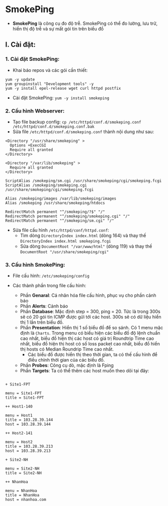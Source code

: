 # SmokePing

- **SmokePing** là công cụ đo độ trễ. SmokePing có thể đo lường, lưu trữ, hiển thị độ trễ và sự mất gói tin trên biểu đồ

## I. Cài đặt:

### 1. Cài đặt SmokePing:

- Khai báo repos và các gói cần thiết:

```
yum -y update 
yum groupinstall "Development tools" -y
yum -y install epel-release wget curl httpd postfix
```

- Cài đặt SmokePing: `yum -y install smokeping`

### 2. Cấu hình Webserver:

- Tạo file backup config: `cp /etc/httpd/conf.d/smokeping.conf /etc/httpd/conf.d/smokeping.conf.bak`
- Sửa file `/etc/httpd/conf.d/smokeping.conf` thành nội dung như sau:

```
<Directory "/usr/share/smokeping" >
  Options +ExecCGI
  Require all granted
</Directory>

<Directory "/var/lib/smokeping" >
  Require all granted
</Directory>

ScriptAlias /smokeping/sm.cgi /usr/share/smokeping/cgi/smokeping.fcgi
ScriptAlias /smokeping/smokeping.cgi /usr/share/smokeping/cgi/smokeping.fcgi

Alias /smokeping/images /var/lib/smokeping/images
Alias /smokeping /usr/share/smokeping/htdocs

RedirectMatch permanent "^/smokeping/?$" "/"
RedirectMatch permanent "^/smokeping/smokeping.cgi" "/"
RedirectMatch permanent "^/smokeping/sm.cgi" "/"
```

- Sửa file cấu hình `/etc/httpd/conf/httpd.conf`:
   - Tìm dòng `DirectoryIndex index.html` (dòng 164) và thay thế `DirectoryIndex index.html smokeping.fcgi`
   - Sửa dòng `DocumentRoot "/var/www/html"` (dòng 119) và thay thế `DocumentRoot "/usr/share/smokeping/cgi"`

### 3. Cấu hình SmokePing:

- File cấu hình: `/etc/smokeping/config`
- Các thành phần trong file cấu hình:

  - Phần **Genaral**: Cá nhân hóa file cấu hình, phục vụ cho phần cảnh báo
  - Phần **Alerts**: Cảnh báo
  - Phần **Database**: Mặc định step = 300, ping = 20. Tức là trong 300s sẽ có 20 gói tin ICMP được gửi tới các host. 300s sẽ có dữ liệu hiển thị 1 lần trên biểu đồ.
  - Phần **Presentation**: Hiển thị 1 số biểu đồ để so sánh. Có 1 menu mặc định là `Charts`. Trong menu có biểu hiện các biểu đồ độ lệnh chuẩn cao nhất, biểu đồ hiện thị các host có giá trị Roundtrip Time cao nhất, biểu đồ hiện thị host có số loss packet cao nhất, biểu đồ hiển thị hosts có Median Roundrip Time cao nhất.
     - Các biểu đồ được hiển thị theo thời gian, ta có thế cấu hình để điều chỉnh thời gian của các biểu đồ.
  - Phần **Probes**: Công cụ dò, mặc định là Fping
  - Phần **Targets**: Ta có thể thêm các host muốn theo dõi tại đây:

```

+ Site1-FPT

menu = Site1-FPT
title = Site1-FPT

++ Host1-140

menu = Host1
title = 103.28.39.144
host = 103.28.39.144

++ Host2-141

menu = Host2
title = 103.28.39.213
host = 103.28.39.213

+ Site2-NH

menu = Site2-NH
title = Site2-NH

++ NhanHoa

menu = NhanHoa
title = NhanHoa
host = nhanhoa.com
```




